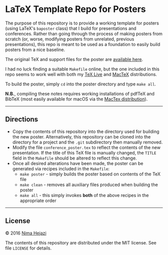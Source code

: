 # LaTeX Template Repo for Posters

The purpose of this repository is to provide a working template for posters
(using LaTeX's `baposter` class) that I build for presentations and conferences.
Rather than going through the process of making posters from scratch (or, worse,
modifying posters from unrelated, previous presentations), this repo is meant to
be used as a foundation to easily build posters from a nice baseline.

The original TeX and support files for the poster are [available
here](http://www.latextemplates.com/template/baposter-landscape-poster).

I had no luck finding a suitable `Makefile` online, but the one included in this
repo seems to work well with both my [TeX Live](https://www.tug.org/texlive/)
and [MacTeX](https://tug.org/mactex/) distributions.

To build the poster, simply `cd` into the poster directory and type `make all`.

__N.B.__, compiling these notes requires working installations of pdfTeX and
BibTeX (most easily available for macOS via the [MacTex
distribution](https://tug.org/mactex/)).

---

## Directions

* Copy the contents of this repository into the directory used for building the
    new poster. Alternatively, this repository can be cloned into the directory
    for a project and the `.git` subdirectory then manually removed.
* Modify the file `conference_poster.tex` to reflect the contents of the new
    presentation. If the title of this TeX file is manually changed, the `TITLE`
    field in the `Makefile` should be altered to reflect this change.
* Once all desired alterations have been made, the poster can be generated via
    recipes included in the `Makefile`:
    * `make poster` - simply builds the poster based on contents of the TeX file
    * `make clean` - removes all auxiliary files produced when building the
        poster
    * `make all` - this simply invokes __both__ of the above recipes in the
        appropriate order

---

## License

&copy; 2016 [Nima Hejazi](http://nimahejazi.org)

The contents of this repository are distributed under the MIT license. See file
`LICENSE` for details.

